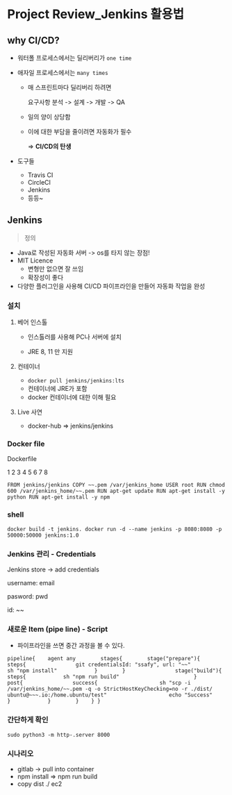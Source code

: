 # Project Review_Jenkins 활용법

## why CI/CD?

- 워터폴 프로세스에서는 딜리버리가 `one time`

- 애자일 프로세스에서는 `many times`

  - 매 스프린트마다 딜리버리 하려면

    요구사항 분석 -> 설계 -> 개발 -> QA

  - 일의 양이 상당함

  - 이에 대한 부담을 줄이려면 자동화가 필수

    => **CI/CD의 탄생**

- 도구들

  - Travis CI
  - CircleCI
  - Jenkins
  - 등등~



## Jenkins

> 정의

- Java로 작성된 자동화 서버 -> os를 타지 않는 장점!
- MIT Licence
  - 변형만 없으면 잘 쓰임
  - 확장성이 좋다
- 다양한 플러그인을 사용해 CI/CD 파이프라인을 만들어 자동화 작업을 완성



### 설치

1. 베어 인스톨

   - 인스톨러를 사용해 PC나 서버에 설치

   - JRE 8, 11 만 지원

2. 컨테이너

   - `docker pull jenkins/jenkins:lts`
   - 컨테이너에 JRE가 포함
   - docker 컨테이너에 대한 이해 필요

3. Live 사연

   - docker-hub => jenkins/jenkins

   

### Docker file

Dockerfile

1 2 3 4 5 6 7 8

```
FROM jenkins/jenkins COPY ~~.pem /var/jenkins_home USER root RUN chmod 600 /var/jenkins_home/~~.pem RUN apt-get update RUN apt-get install -y python RUN apt-get install -y npm 
```

### shell

```
docker build -t jenkins. docker run -d --name jenkins -p 8080:8080 -p 50000:50000 jenkins:1.0
```

### Jenkins 관리 - Credentials

Jenkins store -> add credentials

username: email

pasword: pwd

id: ~~

### 새로운 Item (pipe line) - Script

- 파이프라인을 쓰면 중간 과정을 볼 수 있다.

```
pipeline{    agent any        stages{        stage("prepare"){            steps{                git credentialsId: "ssafy", url: "~~"                sh "npm install"            }        }                stage("build"){            steps{            sh "npm run build"                        }            post{                success{                    sh "scp -i /var/jenkins_home/~~.pem -q -o StrictHostKeyChecking=no -r ./dist/ ubuntu@~~~.io:/home.ubuntu/test"                    echo "Success"                }            }        }    } }
```

### 간단하게 확인

```
sudo python3 -m http-.server 8000
```

### 시나리오

- gitlab -> pull into container
- npm install => npm run build
- copy dist ./ ec2

